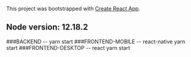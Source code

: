 This project was bootstrapped with [Create React App](https://github.com/facebook/create-react-app).

## Node version: 12.18.2
###BACKEND
 -- yarn start
###FRONTEND-MOBILE
 -- react-native
    yarn start
###FRONTEND-DESKTOP
 -- react
    yarn start

